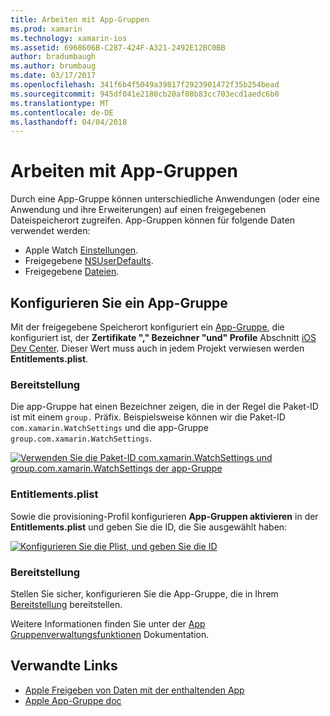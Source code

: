 ```yaml
---
title: Arbeiten mit App-Gruppen
ms.prod: xamarin
ms.technology: xamarin-ios
ms.assetid: 6968606B-C287-424F-A321-2492E12BC0BB
author: bradumbaugh
ms.author: brumbaug
ms.date: 03/17/2017
ms.openlocfilehash: 341f6b4f5049a39817f2923901472f35b254bead
ms.sourcegitcommit: 945df041e2180cb20af08b83cc703ecd1aedc6b0
ms.translationtype: MT
ms.contentlocale: de-DE
ms.lasthandoff: 04/04/2018
---
```

# <a name="working-with-app-groups"></a>Arbeiten mit App-Gruppen


Durch eine App-Gruppe können unterschiedliche Anwendungen (oder eine Anwendung und ihre Erweiterungen) auf einen freigegebenen Dateispeicherort zugreifen. App-Gruppen können für folgende Daten verwendet werden:

- Apple Watch [Einstellungen](~/ios/watchos/app-fundamentals/settings.md).
- Freigegebene [NSUserDefaults](~/ios/watchos/app-fundamentals/parent-app.md#nsuserdefaults).
- Freigegebene [Dateien](~/ios/watchos/app-fundamentals/parent-app.md#files).

## <a name="configure-an-app-group"></a>Konfigurieren Sie ein App-Gruppe

Mit der freigegebene Speicherort konfiguriert ein [App-Gruppe](https://developer.apple.com/library/ios/documentation/Miscellaneous/Reference/EntitlementKeyReference/Chapters/EnablingAppSandbox.html#//apple_ref/doc/uid/TP40011195-CH4-SW19), die konfiguriert ist, der **Zertifikate "," Bezeichner "und" Profile** Abschnitt [iOS Dev Center](https://developer.apple.com/devcenter/ios/). Dieser Wert muss auch in jedem Projekt verwiesen werden **Entitlements.plist**.

### <a name="provisioning"></a>Bereitstellung

Die app-Gruppe hat einen Bezeichner zeigen, die in der Regel die Paket-ID ist mit einem `group.` Präfix. Beispielsweise können wir die Paket-ID `com.xamarin.WatchSettings` und die app-Gruppe `group.com.xamarin.WatchSettings`.

[![](app-groups-images/app-group-sml.png "Verwenden Sie die Paket-ID com.xamarin.WatchSettings und group.com.xamarin.WatchSettings der app-Gruppe")](app-groups-images/app-group.png#lightbox)

### <a name="entitlementsplist"></a>Entitlements.plist

Sowie die provisioning-Profil konfigurieren **App-Gruppen aktivieren** in der **Entitlements.plist** und geben Sie die ID, die Sie ausgewählt haben:

[![](app-groups-images/entitlements-sml.png "Konfigurieren Sie die Plist, und geben Sie die ID")](app-groups-images/entitlements.png#lightbox)


### <a name="deployment"></a>Bereitstellung

Stellen Sie sicher, konfigurieren Sie die App-Gruppe, die in Ihrem [Bereitstellung](~/ios/watchos/deploy-test/index.md#App_Groups) bereitstellen.


Weitere Informationen finden Sie unter der [App Gruppenverwaltungsfunktionen](~/ios/deploy-test/provisioning/capabilities/app-groups-capabilities.md) Dokumentation.


## <a name="related-links"></a>Verwandte Links

- [Apple Freigeben von Daten mit der enthaltenden App](https://developer.apple.com/library/ios/documentation/General/Conceptual/ExtensibilityPG/ExtensionScenarios.html)
- [Apple App-Gruppe doc](https://developer.apple.com/library/ios/documentation/Miscellaneous/Reference/EntitlementKeyReference/Chapters/EnablingAppSandbox.html#//apple_ref/doc/uid/TP40011195-CH4-SW19)
